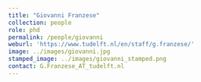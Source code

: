 ```yaml
---
title: "Giovanni Franzese"
collection: people
role: phd
permalink: /people/giovanni
weburl: 'https://www.tudelft.nl/en/staff/g.franzese/'
image: ../images/giovanni.jpg
stamped_image: ../images/giovanni_stamped.png
contact: G.Franzese_AT_tudelft.nl
---
```

